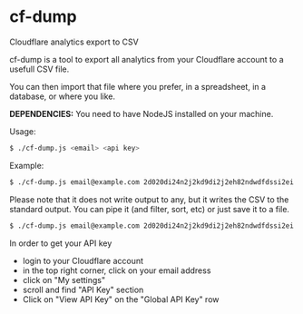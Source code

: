 # cf-dump
Cloudflare analytics export to CSV

cf-dump is a tool to export all analytics from your Cloudflare account to a usefull CSV file.

You can then import that file where you prefer, in a spreadsheet, in a database, or where you like.


**DEPENDENCIES:**
You need to have NodeJS installed on your machine.

Usage:
```sh
$ ./cf-dump.js <email> <api key>
```

Example:
```sh
$ ./cf-dump.js email@example.com 2d020di24n2j2kd9di2j2eh82ndwdfdssi2ei
```

Please note that it does not write output to any, but it writes the CSV to the standard output. You can pipe it (and filter, sort, etc) or just save it to a file.
```sh
$ ./cf-dump.js email@example.com 2d020di24n2j2kd9di2j2eh82ndwdfdssi2ei > result.csv
```

In order to get your API key
- login to your Cloudflare account
- in the top right corner, click on your email address
- click on "My settings"
- scroll and find "API Key" section
- Click on "View API Key" on the "Global API Key" row
